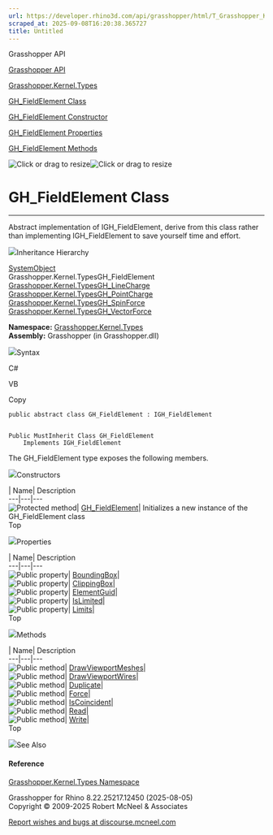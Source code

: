 ```yaml
---
url: https://developer.rhino3d.com/api/grasshopper/html/T_Grasshopper_Kernel_Types_GH_FieldElement.htm
scraped_at: 2025-09-08T16:20:38.365727
title: Untitled
---
```


Grasshopper API

[Grasshopper API](../html/723c01da-9986-4db2-8f53-6f3a7494df75.htm
"Grasshopper API")

[Grasshopper.Kernel.Types](../html/N_Grasshopper_Kernel_Types.htm
"Grasshopper.Kernel.Types")

[GH_FieldElement Class](../html/T_Grasshopper_Kernel_Types_GH_FieldElement.htm
"GH_FieldElement Class")

[GH_FieldElement Constructor
](../html/M_Grasshopper_Kernel_Types_GH_FieldElement__ctor.htm
"GH_FieldElement Constructor ")

[GH_FieldElement
Properties](../html/Properties_T_Grasshopper_Kernel_Types_GH_FieldElement.htm
"GH_FieldElement Properties")

[GH_FieldElement
Methods](../html/Methods_T_Grasshopper_Kernel_Types_GH_FieldElement.htm
"GH_FieldElement Methods")

![Click or drag to resize](../icons/TocOpen.gif)![Click or drag to
resize](../icons/TocClose.gif)

# GH_FieldElement Class  
  
---  
  
Abstract implementation of IGH_FieldElement, derive from this class rather
than implementing IGH_FieldElement to save yourself time and effort.

![](../icons/SectionExpanded.png)Inheritance Hierarchy

[SystemObject](https://docs.microsoft.com/dotnet/api/system.object)  
Grasshopper.Kernel.TypesGH_FieldElement  
[Grasshopper.Kernel.TypesGH_LineCharge](T_Grasshopper_Kernel_Types_GH_LineCharge.htm)  
[Grasshopper.Kernel.TypesGH_PointCharge](T_Grasshopper_Kernel_Types_GH_PointCharge.htm)  
[Grasshopper.Kernel.TypesGH_SpinForce](T_Grasshopper_Kernel_Types_GH_SpinForce.htm)  
[Grasshopper.Kernel.TypesGH_VectorForce](T_Grasshopper_Kernel_Types_GH_VectorForce.htm)  

**Namespace:** [Grasshopper.Kernel.Types](N_Grasshopper_Kernel_Types.htm)  
**Assembly:** Grasshopper (in Grasshopper.dll)

![](../icons/SectionExpanded.png)Syntax

C#

VB

Copy

    
    
    public abstract class GH_FieldElement : IGH_FieldElement
    
    
    Public MustInherit Class GH_FieldElement
    	Implements IGH_FieldElement

The GH_FieldElement type exposes the following members.

![](../icons/SectionExpanded.png)Constructors

| Name| Description  
---|---|---  
![Protected method](../icons/protmethod.gif)|
[GH_FieldElement](M_Grasshopper_Kernel_Types_GH_FieldElement__ctor.htm)|
Initializes a new instance of the GH_FieldElement class  
Top

![](../icons/SectionExpanded.png)Properties

| Name| Description  
---|---|---  
![Public property](../icons/pubproperty.gif)|
[BoundingBox](P_Grasshopper_Kernel_Types_GH_FieldElement_BoundingBox.htm)|  
![Public property](../icons/pubproperty.gif)|
[ClippingBox](P_Grasshopper_Kernel_Types_GH_FieldElement_ClippingBox.htm)|  
![Public property](../icons/pubproperty.gif)|
[ElementGuid](P_Grasshopper_Kernel_Types_GH_FieldElement_ElementGuid.htm)|  
![Public property](../icons/pubproperty.gif)|
[IsLimited](P_Grasshopper_Kernel_Types_GH_FieldElement_IsLimited.htm)|  
![Public property](../icons/pubproperty.gif)|
[Limits](P_Grasshopper_Kernel_Types_GH_FieldElement_Limits.htm)|  
Top

![](../icons/SectionExpanded.png)Methods

| Name| Description  
---|---|---  
![Public method](../icons/pubmethod.gif)|
[DrawViewportMeshes](M_Grasshopper_Kernel_Types_GH_FieldElement_DrawViewportMeshes.htm)|  
![Public method](../icons/pubmethod.gif)|
[DrawViewportWires](M_Grasshopper_Kernel_Types_GH_FieldElement_DrawViewportWires.htm)|  
![Public method](../icons/pubmethod.gif)|
[Duplicate](M_Grasshopper_Kernel_Types_GH_FieldElement_Duplicate.htm)|  
![Public method](../icons/pubmethod.gif)|
[Force](M_Grasshopper_Kernel_Types_GH_FieldElement_Force.htm)|  
![Public method](../icons/pubmethod.gif)|
[IsCoincident](M_Grasshopper_Kernel_Types_GH_FieldElement_IsCoincident.htm)|  
![Public method](../icons/pubmethod.gif)|
[Read](M_Grasshopper_Kernel_Types_GH_FieldElement_Read.htm)|  
![Public method](../icons/pubmethod.gif)|
[Write](M_Grasshopper_Kernel_Types_GH_FieldElement_Write.htm)|  
Top

![](../icons/SectionExpanded.png)See Also

#### Reference

[Grasshopper.Kernel.Types Namespace](N_Grasshopper_Kernel_Types.htm)

Grasshopper for Rhino 8.22.25217.12450 (2025-08-05)  
Copyright © 2009-2025 Robert McNeel & Associates

[Report wishes and bugs at
discourse.mcneel.com](https://discourse.mcneel.com/c/grasshopper)

